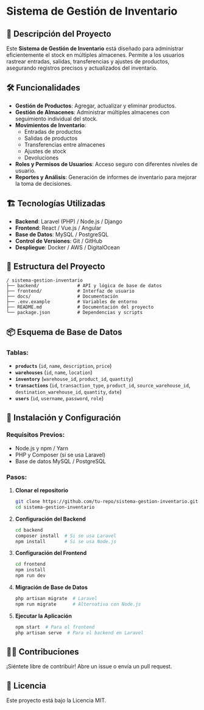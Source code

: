 # Sistema de Gestión de Inventario

## 📌 Descripción del Proyecto
Este **Sistema de Gestión de Inventario** está diseñado para administrar eficientemente el stock en múltiples almacenes. Permite a los usuarios rastrear entradas, salidas, transferencias y ajustes de productos, asegurando registros precisos y actualizados del inventario.

## 🛠️ Funcionalidades
- **Gestión de Productos**: Agregar, actualizar y eliminar productos.
- **Gestión de Almacenes**: Administrar múltiples almacenes con seguimiento individual del stock.
- **Movimientos de Inventario**:
  - Entradas de productos
  - Salidas de productos
  - Transferencias entre almacenes
  - Ajustes de stock
  - Devoluciones
- **Roles y Permisos de Usuarios**: Acceso seguro con diferentes niveles de usuario.
- **Reportes y Análisis**: Generación de informes de inventario para mejorar la toma de decisiones.

## 🏗️ Tecnologías Utilizadas
- **Backend**: Laravel (PHP) / Node.js / Django
- **Frontend**: React / Vue.js / Angular
- **Base de Datos**: MySQL / PostgreSQL
- **Control de Versiones**: Git / GitHub
- **Despliegue**: Docker / AWS / DigitalOcean

## 📂 Estructura del Proyecto
```
/ sistema-gestion-inventario
├── backend/              # API y lógica de base de datos
├── frontend/             # Interfaz de usuario
├── docs/                 # Documentación
├── .env.example          # Variables de entorno
├── README.md             # Documentación del proyecto
└── package.json          # Dependencias y scripts
```

## 📦 Esquema de Base de Datos
### **Tablas:**
- **`products`** (`id`, `name`, `description`, `price`)
- **`warehouses`** (`id`, `name`, `location`)
- **`inventory`** (`warehouse_id`, `product_id`, `quantity`)
- **`transactions`** (`id`, `transaction_type`, `product_id`, `source_warehouse_id`, `destination_warehouse_id`, `quantity`, `date`)
- **`users`** (`id`, `username`, `password`, `role`)

## 🚀 Instalación y Configuración
### Requisitos Previos:
- Node.js y npm / Yarn
- PHP y Composer (si se usa Laravel)
- Base de datos MySQL / PostgreSQL

### Pasos:
1. **Clonar el repositorio**
   ```sh
   git clone https://github.com/tu-repo/sistema-gestion-inventario.git
   cd sistema-gestion-inventario
   ```
2. **Configuración del Backend**
   ```sh
   cd backend
   composer install  # Si se usa Laravel
   npm install       # Si se usa Node.js
   ```
3. **Configuración del Frontend**
   ```sh
   cd frontend
   npm install
   npm run dev
   ```
4. **Migración de Base de Datos**
   ```sh
   php artisan migrate  # Laravel
   npm run migrate      # Alternativa con Node.js
   ```
5. **Ejecutar la Aplicación**
   ```sh
   npm start  # Para el frontend
   php artisan serve  # Para el backend en Laravel
   ```

## 🧑‍💻 Contribuciones
¡Siéntete libre de contribuir! Abre un issue o envía un pull request.

## 📄 Licencia
Este proyecto está bajo la Licencia MIT.
